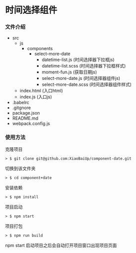 # 时间选择组件

### 文件介绍

+ src   
    + js
        + components
            + select-more-date
                + datetime-list.js      (时间选择器下拉框js)
                + datetime-list.scss    (时间选择器下拉框样式)
                + moment-fun.js         (获取日期js)
                + select-more-date.js   (时间选择器组件js)
                + select-more-date.scss (时间选择器组件样式)
    + index.html    (入口html)
    + index.js      (入口js)
+ .babelrc          
+ .gitgnore         
+ package.json      
+ README.md
+ webpack.config.js

### 使用方法

克隆项目
```
> $ git clone git@github.com:XiaoBaiUp/component-date.git
```

切换到该文件夹
```
> $ cd component+date
```

安装依赖
```
> $ npm install
```

项目启动
```
> $ npm start
```

项目打包
```
> $ npm run build
```

npm start 启动项目之后会自动打开项目窗口出现项目页面

